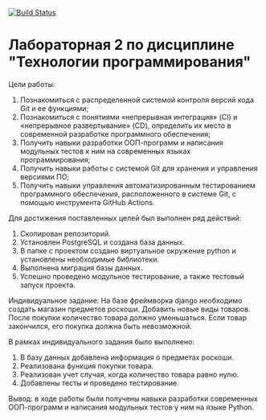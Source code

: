 [![Build Status](https://app.travis-ci.com/kpdvstu/PTLab2.svg?branch=master)](https://app.travis-ci.com/kpdvstu/PTLab2)
# Лабораторная 2 по дисциплине "Технологии программирования"

Цели работы:
1. Познакомиться c распределенной системой контроля версий кода Git и ее функциями;
2. Познакомиться с понятиями «непрерывная интеграция» (CI) и «непрерывное развертывание»
(CD), определить их место в современной разработке программного обеспечения;
3. Получить навыки разработки ООП-программ и написания модульных тестов к ним на
современных языках программирования;
4. Получить навыки работы с системой Git для хранения и управления версиями ПО;
5. Получить навыки управления автоматизированным тестированием программного обеспечения,
расположенного в системе Git, с помощью инструмента GitHub Actions.

Для достижения поставленных целей был выполнен ряд действий:
1. Скопирован репозиторий.
2. Установлен PostgreSQL и создана база данных.
3. В папке с проектом создано виртуальное окружение python и установлены необходимые библиотеки.
4. Выполнена миграция базы данных.
5. Успешно проведено модульное тестирование, а также тестовый запуск проекта.

Индивидуальное задание: 
На базе фреймворка django необходимо создать магазин предметов роскоши. Добавить новые виды товаров. После покупки количество товара должно уменьшаться. Если товар закончился, его покупка должна быть невозможной.

В рамках индивидуального задания было выполнено:
1. В базу данных добавлена информация о предметах роскоши.
2. Реализована функция покупки товара.
3. Реализован учет случая, когда количество товара равно нулю.
4. Добавлены тесты и проведено тестирование.

Вывод: в ходе работы были получены навыки разработки современных ООП-программ и написания модульных тестов у ним на языке Python.
